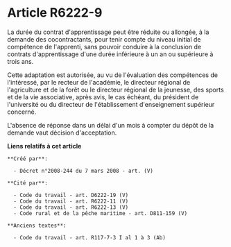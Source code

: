 # Article R6222-9

La durée du contrat d'apprentissage peut être réduite ou allongée, à la demande des cocontractants, pour tenir compte du
niveau initial de compétence de l'apprenti, sans pouvoir conduire à la conclusion de contrats d'apprentissage d'une durée
inférieure à un an ou supérieure à trois ans.

Cette adaptation est autorisée, au vu de l'évaluation des compétences de l'intéressé, par le recteur de l'académie, le
directeur régional de l'agriculture et de la forêt ou le directeur régional de la jeunesse, des sports et de la vie
associative, après avis, le cas échéant, du président de l'université ou du directeur de l'établissement d'enseignement
supérieur concerné.

L'absence de réponse dans un délai d'un mois à compter du dépôt de la demande vaut décision d'acceptation.

**Liens relatifs à cet article**

	**Créé par**:

	  - Décret n°2008-244 du 7 mars 2008 - art. (V)

	**Cité par**:

	  - Code du travail - art. D6222-19 (V)
	  - Code du travail - art. R6222-11 (V)
	  - Code du travail - art. R6222-13 (V)
	  - Code rural et de la pêche maritime - art. D811-159 (V)

	**Anciens textes**:

	  - Code du travail - art. R117-7-3 I al 1 à 3 (Ab)
